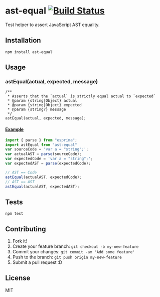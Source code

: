 # ast-equal [![Build Status](https://travis-ci.org/azu/ast-equal.svg?branch=master)](https://travis-ci.org/azu/ast-equal)

Test helper to assert JavaScript AST equality.

## Installation

    npm install ast-equal

## Usage

### astEqual(actual, expected, message)

```
/**
 * Asserts that the `actual` is strictly equal actual to `expected`
 * @param {string|Object} actual
 * @param {string|Object} expected
 * @param {string?} message
 */
astEqual(actual, expected, message);
```

#### [Example](./example)

```js
import { parse } from "esprima";
import astEqual from "ast-equal"
var sourceCode = 'var a = "string";';
var actualAST = parse(sourceCode);
var expectedCode = 'var a = "string";';
var expectedAST = parse(expectedCode);

// AST == Code
astEqual(actualAST, expectedCode);
// AST == AST
astEqual(actualAST, expectedAST);
```


## Tests

    npm test

## Contributing

1. Fork it!
2. Create your feature branch: `git checkout -b my-new-feature`
3. Commit your changes: `git commit -am 'Add some feature'`
4. Push to the branch: `git push origin my-new-feature`
5. Submit a pull request :D

## License

MIT
